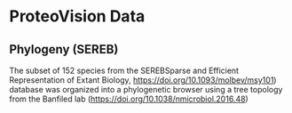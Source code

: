 # ProteoVision Data
## Phylogeny (SEREB)
The subset of 152 species from the SEREBSparse and Efficient Representation of Extant Biology, https://doi.org/10.1093/molbev/msy101) 
database was organized into a phylogenetic browser using a tree topology from the Banfiled lab (https://doi.org/10.1038/nmicrobiol.2016.48)
